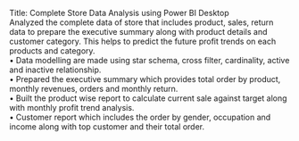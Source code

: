 Title: Complete Store Data Analysis using Power BI Desktop<br>
Analyzed the complete data of store that includes product, sales, return data to prepare the executive summary along with product details and customer category. This helps to predict the future profit trends on each products and category.<br>
•	Data modelling are made using star schema, cross filter, cardinality, active and inactive relationship.<br>
•	Prepared the executive summary which provides total order by product, monthly revenues, orders and monthly return.<br>
•	Built the product wise report to calculate current sale against target along with monthly profit trend analysis.<br>
•	Customer report which includes the order by gender, occupation and income along with top customer and their total order.<br>
